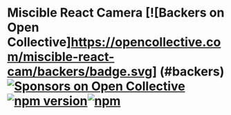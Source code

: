 # Miscible React Camera [![Backers on Open Collective]https://opencollective.com/miscible-react-cam/backers/badge.svg] (#backers) [![Sponsors on Open Collective](https://opencollective.com/miscible-react-cam/sponsors/badge.svg)](#sponsors) [![npm version](https://badge.fury.io/js/miscible-react-cam.svg)](https://badge.fury.io/js/miscible-react-cam)[![npm](https://img.shields.io/npm/dt/miscible-react-cam.svg?style=flat-square)](https://www.npmjs.com/package/miscible-react-cam)
